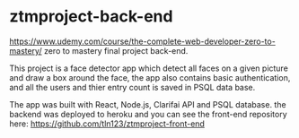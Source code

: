 # ztmproject-back-end
https://www.udemy.com/course/the-complete-web-developer-zero-to-mastery/ zero to mastery final project back-end.

This project is a face detector app which detect all faces on a given picture and draw a box around the face, the app also contains basic authentication, and all the users and thier entry count is saved in PSQL data base.

The app was built with React, Node.js, Clarifai API and PSQL database. the backend was deployed to heroku and you can see the front-end repository here: https://github.com/tln123/ztmproject-front-end
